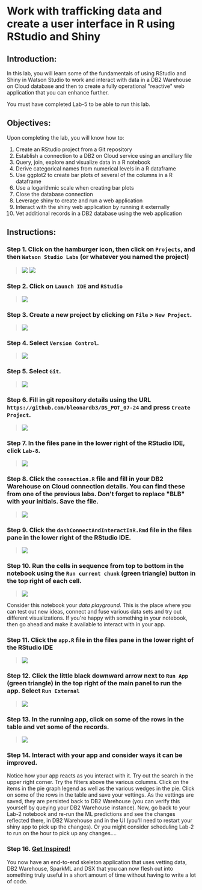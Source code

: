 # Work with trafficking data and create a user interface in R using RStudio and Shiny

## Introduction:

In this lab, you will learn some of the fundamentals of using RStudio and Shiny in Watson Studio to work and interact with data in a DB2 Warehouse on Cloud database and then to create a fully operational "reactive" web application that you can enhance further.

You must have completed Lab-5 to be able to run this lab. 

## Objectives:

Upon completing the lab, you will know how to:

1. Create an RStudio project from a Git repository
1. Establish a connection to a DB2 on Cloud service using an ancillary file
1. Query, join, explore and visualize data in a R notebook
1. Derive categorical names from numerical levels in a R dataframe
1. Use ggplot2 to create bar plots of several of the columns in a R dataframe
1. Use a logarithmic scale when creating bar plots
1. Close the database connection
1. Leverage shiny to create and run a web application
1. Interact with the shiny web application by running it externally
1. Vet additional records in a DB2 database  using the web application


## Instructions:

### Step 1.  Click on the hamburger icon, then click on `Projects`, and then `Watson Studio Labs` (or whatever you named the project)

> <img src="https://github.com/bleonardb3/DS_POT_02-07/blob/master/images/Navigation%20Selection.png"/>
> <img src="https://github.com/bleonardb3/DS_POT_02-07/blob/master/Lab-2/images/ClickonWatsonStudioLabs.png"/>

### Step 2. Click on `Launch IDE` and `RStudio`

> <img src="https://github.com/bleonardb3/DS_POT_02-07/blob/master/Lab-3/images/LaunchRStudio.png"/>

### Step 3.  Create a new project by clicking on `File` > `New Project`.

> <img src="https://github.com/bleonardb3/DS_POT_07-24/blob/master/Lab-8/images/SelectNewProject.png"/>

### Step 4.  Select `Version Control`.
> <img src="https://github.com/bleonardb3/DS_POT_07-24/blob/master/Lab-8/images/SelectVersionControl.png"/>

### Step 5.  Select `Git`.
> <img src="https://github.com/bleonardb3/DS_POT_07-24/blob/master/Lab-8/images/SelectGit.png"/>

### Step 6.  Fill in git repository details using the URL `https://github.com/bleonardb3/DS_POT_07-24` and press `Create Project`.
> <img src="https://github.com/bleonardb3/DS_POT_07-24/blob/master/Lab-8/images/CreateProject.png"/>

### Step 7.  In the files pane in the lower right of the RStudio IDE, click `Lab-8`.
> <img src="https://github.com/bleonardb3/DS_POT_07-24/blob/master/Lab-8/images/ClickLab8.png"/>

### Step 8.  Click the `connection.R` file and fill in your DB2 Warehouse on Cloud connection details.   You can find these from one of the previous labs.   Don't forget to replace "BLB" with your initials.   Save the file.
> <img src="https://github.com/bleonardb3/DS_POT_02-07/blob/master/Lab-3/images/RStudio-lab3-connection.png"/>

### Step 9.  Click the `dashConnectAndInteractInR.Rmd` file in the files pane in the lower right of the RStudio IDE. 
> <img src="https://github.com/bleonardb3/DS_POT_02-07/blob/master/Lab-3/images/RStudio-lab3-files.png"/>

### Step 10. Run the cells in sequence from top to bottom in the notebook using the `Run current chunk` (green triangle) button in the top right of each cell.
> <img src="https://github.com/bleonardb3/DS_POT_02-07/blob/master/Lab-3/images/RStudio-lab3-notebook.png"/>

Consider this notebook your *data playground*.  This is the place where you can test out new ideas, connect and fuse various data sets and try out different visualizations.  If you're happy with something in your notebook, then go ahead and make it available to interact with in your app.
### Step 11.  Click the `app.R` file in the files pane in the lower right of the RStudio IDE
> <img src="https://github.com/bleonardb3/DS_POT_07-24/blob/master/Lab-8/images/Clickapp.r.png"/>

### Step 12.  Click the little black downward arrow next to `Run App` (green triangle) in the top right of the main panel to run the app.  Select `Run External` 
> <img src="https://github.com/bleonardb3/DS_POT_07-24/blob/master/Lab-8/images/ClickonRunExternal.png"/>

### Step 13.  In the running app, click on some of the rows in the table and vet some of the records.
> <img src="https://github.com/bleonardb3/DS_POT_02-07/blob/master/Lab-3/images/AppinExternalPanewithVetting.png"/>

### Step 14.  Interact with your app and consider ways it can be improved.

Notice how your app reacts as you interact with it.  Try out the search in the upper right corner.  Try the filters above the various columns.  Click on the items in the pie graph legend as well as the various wedges in the pie.   Click on some of the rows in the table and save your vettings.  As the vettings are saved, they are persisted back to DB2 Warehouse (you can verify this yourself by queying your DB2 Warehouse instance).  Now, go back to your Lab-2 notebook and re-run the ML predictions and see the changes reflected there, in DB2 Warehouse and in the UI (you'll need to restart your shiny app to pick up the changes).   Or you might consider scheduling Lab-2 to run on the hour to pick up any changes....

### Step 16.  [Get Inspired!](https://shiny.rstudio.com/gallery/)

You now have an end-to-end skeleton application that uses vetting data, DB2 Warehouse, SparkML and DSX that you can now flesh out into something truly useful in a short amount of time without having to write a lot of code.



